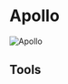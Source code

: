 # Apollo

![Apollo](https://github.com/alienlaboratories/react-demos/raw/rb-apollo/docs/kbase/apollo.png "Apollo")


## Tools
